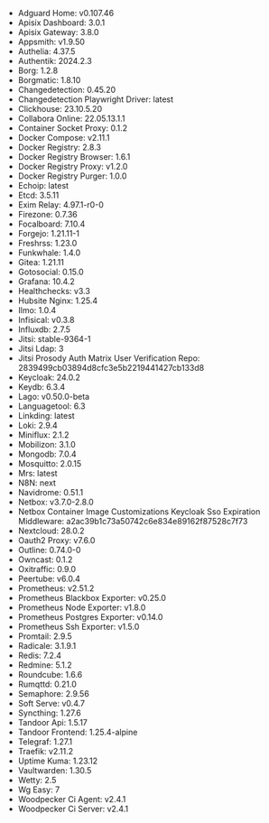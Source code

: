 * Adguard Home: v0.107.46
* Apisix Dashboard: 3.0.1
* Apisix Gateway: 3.8.0
* Appsmith: v1.9.50
* Authelia: 4.37.5
* Authentik: 2024.2.3
* Borg: 1.2.8
* Borgmatic: 1.8.10
* Changedetection: 0.45.20
* Changedetection Playwright Driver: latest
* Clickhouse: 23.10.5.20
* Collabora Online: 22.05.13.1.1
* Container Socket Proxy: 0.1.2
* Docker Compose: v2.11.1
* Docker Registry: 2.8.3
* Docker Registry Browser: 1.6.1
* Docker Registry Proxy: v1.2.0
* Docker Registry Purger: 1.0.0
* Echoip: latest
* Etcd: 3.5.11
* Exim Relay: 4.97.1-r0-0
* Firezone: 0.7.36
* Focalboard: 7.10.4
* Forgejo: 1.21.11-1
* Freshrss: 1.23.0
* Funkwhale: 1.4.0
* Gitea: 1.21.11
* Gotosocial: 0.15.0
* Grafana: 10.4.2
* Healthchecks: v3.3
* Hubsite Nginx: 1.25.4
* Ilmo: 1.0.4
* Infisical: v0.3.8
* Influxdb: 2.7.5
* Jitsi: stable-9364-1
* Jitsi Ldap: 3
* Jitsi Prosody Auth Matrix User Verification Repo: 2839499cb03894d8cfc3e5b2219441427cb133d8
* Keycloak: 24.0.2
* Keydb: 6.3.4
* Lago: v0.50.0-beta
* Languagetool: 6.3
* Linkding: latest
* Loki: 2.9.4
* Miniflux: 2.1.2
* Mobilizon: 3.1.0
* Mongodb: 7.0.4
* Mosquitto: 2.0.15
* Mrs: latest
* N8N: next
* Navidrome: 0.51.1
* Netbox: v3.7.0-2.8.0
* Netbox Container Image Customizations Keycloak Sso Expiration Middleware: a2ac39b1c73a50742c6e834e89162f87528c7f73
* Nextcloud: 28.0.2
* Oauth2 Proxy: v7.6.0
* Outline: 0.74.0-0
* Owncast: 0.1.2
* Oxitraffic: 0.9.0
* Peertube: v6.0.4
* Prometheus: v2.51.2
* Prometheus Blackbox Exporter: v0.25.0
* Prometheus Node Exporter: v1.8.0
* Prometheus Postgres Exporter: v0.14.0
* Prometheus Ssh Exporter: v1.5.0
* Promtail: 2.9.5
* Radicale: 3.1.9.1
* Redis: 7.2.4
* Redmine: 5.1.2
* Roundcube: 1.6.6
* Rumqttd: 0.21.0
* Semaphore: 2.9.56
* Soft Serve: v0.4.7
* Syncthing: 1.27.6
* Tandoor Api: 1.5.17
* Tandoor Frontend: 1.25.4-alpine
* Telegraf: 1.27.1
* Traefik: v2.11.2
* Uptime Kuma: 1.23.12
* Vaultwarden: 1.30.5
* Wetty: 2.5
* Wg Easy: 7
* Woodpecker Ci Agent: v2.4.1
* Woodpecker Ci Server: v2.4.1
